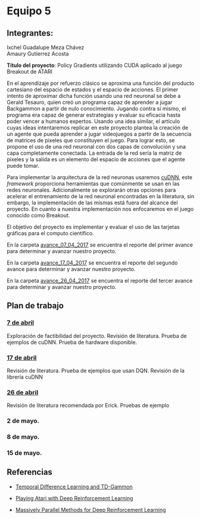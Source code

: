# Equipo 5

## Integrantes:

Ixchel Guadalupe Meza Chávez  
Amaury Gutierrez Acosta  

**Título del proyecto**: Policy Gradients utilizando CUDA aplicado al juego Breakout de ATARI

En el aprendizaje por refuerzo clásico se aproxima una función del producto cartesiano del espacio de estados y el espacio de acciones. El primer intento de aproximar dicha función usando una red neuronal se debe a Gerald Tesauro, quien creó un programa capaz de aprender a jugar Backgammon a partir de nulo conocimiento. Jugando contra sí mismo, el programa era capaz de generar estrategias y evaluar su eficacia hasta poder vencer a humanos expertos. Usando una idea similar, el artículo cuyas ideas intentaremos replicar en este proyecto plantea la creación de un agente que pueda aprender a jugar videojuegos a partir de la secuencia de matrices de pixeles que constituyen el juego. Para lograr esto, se propone el uso de una red neuronal con dos capas de convolución y una capa completamente conectada. La entrada de la red sería la matriz de pixeles y la salida es un elemento del espacio de acciones que el agente puede tomar.

Para implementar la arquitectura de la red neuronas usaremos [cuDNN](https://developer.nvidia.com/cudnn), este *framework* proporciona herramientas que comúnmente se usan en las redes neuronales. Adicionalmente se explorarán otras opciones para acelerar el entrenamiento de la red neuronal encontradas en la literatura, sin embargo, la implementación de las mismas está fuera del alcance del proyecto. En cuanto a nuestra implementación nos enfocaremos en el juego conocido como Breakout.

El objetivo del proyecto es implementar y evaluar el uso de las tarjetas gráficas para el computo científico. 

En la carpeta [avance_07_04_2017](avance_07_04_2017) se encuentra el reporte del primer avance para determinar y avanzar nuestro proyecto.

En la carpeta [avance_17_04_2017](avance_17_04_2017) se encuentra el reporte del segundo avance para determinar y avanzar nuestro proyecto.

En la carpeta [avance_26_04_2017](avance_26_04_2017) se encuentra el reporte del tercer avance para determinar y avanzar nuestro proyecto.

## Plan de trabajo

### [7 de abril](avance_07_04_2017)

Exploración de factibilidad del proyecto. Revisión de literatura. Prueba de ejemplos de cuDNN. Prueba de hardware disponible.

### [17 de abril](avance_17_04_2017)

Revisión de literatura. Prueba de ejemplos que usan DQN. Revisión de la librería cuDNN 

### [26 de abril](avance_26_04_2017)

Revisión de literatura recomendada por Erick. Pruebas de ejemplo

### 2 de mayo.

### 8 de mayo.

### 15 de mayo.

## Referencias

- [Temporal Difference Learning and TD-Gammon](http://courses.cs.washington.edu/courses/cse590hk/01sp/Readings/tesauro95cacm.pdf)

- [Playing Atari with Deep Reinforcement Learning](https://arxiv.org/pdf/1312.5602.pdf)

- [Massively Parallel Methods for Deep Reinforcement Learning](https://arxiv.org/pdf/1507.04296.pdf)
